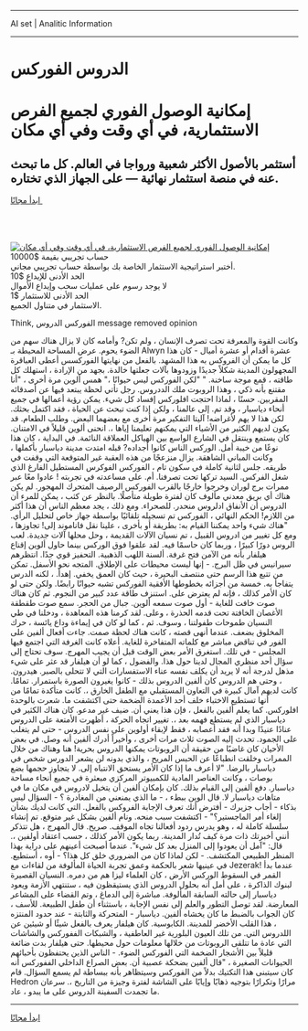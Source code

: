 <hr>AI set | Analitic Information
<hr>
<h1>الدروس الفوركس</h1>
<link rel="stylesheet" href="//binary-option.github.io/strategy/css/template.cta.html.min.css">

<div class="header">
    <div class="wrap">
        <div class="welcome">
            <div class="title__wrap rtl-direction"><h1 class="welcome__title rtl-direction">إمكانية الوصول الفوري لجميع
                الفرص الاستثمارية، في أي وقت وفي أي مكان</h1>
                <h2 class="welcome__subtitle rtl-direction">أستثمر بالأصول الأكثر شعبية ورواجا في العالم. كل ما تبحث عنه
                    في منصة استثمار نهائية — على الجهاز الذي تختاره.</h2>
                <div class="btn-non-regulated">
                    <a class="btn access__btn" href="https://bit.ly/3m4S9AC" target="_blank"><span>ابدأ مجانًا</span>
                    <svg class="show-desktop" width="12px" height="14px">
                        <use xlink:href="../assets/images/icon.svg?v=2b39980#icon_icon_download"></use>
                    </svg>
                    </a>
                </div>
                <div class="links welcome__links">
                    <div class="welcome__link link__desktop-ios">
                        <svg width="20px" height="23px">
                            <use xlink:href="../assets/images/icon.svg?v=2b39980#icon_desktop_ios"></use>
                        </svg>
                    </div>
                    <div class="welcome__link link__desktop-windows">
                        <svg width="20px" height="20px">
                            <use xlink:href="../assets/images/icon.svg?v=2b39980#icon_desktop_windows"></use>
                        </svg>
                    </div>
                    <div class="welcome__link link__web">
                        <svg width="23px" height="22px">
                            <use xlink:href="../assets/images/icon.svg?v=2b39980#icon_web"></use>
                        </svg>
                    </div>
                </div>
            </div>
            <a href="https://bit.ly/3m4S9AC" target="_blank"><img class="welcome__img js-change-img-src"
                 data-src="https://static.cdnpub.info/lp/mobile-partner-pwa/assets/images/header__img--ios.png?v=9b27e48"
                 src="https://static.cdnpub.info/lp/mobile-partner-pwa/assets/images/header__img--desktop.png?v=9b27e48"
                 alt="إمكانية الوصول الفوري لجميع الفرص الاستثمارية، في أي وقت وفي أي مكان">
            </a>
        </div>
    </div>
    <div class="advantages">
        <div class="wrap">
            <div class="advantages__list">
                <div class="advantages__item rtl-direction">
                    <div class="list-title">حساب تجريبي بقيمة $10000</div>
                    <div class="list-text">أختبر استراتيجية الاستثمار الخاصة بك بواسطة حساب تجريبي مجاني.</div>
                </div>
                <div class="advantages__item rtl-direction">
                    <div class="list-title">الحد الأدنى للإيداع $10</div>
                    <div class="list-text">لا يوجد رسوم على عمليات سحب وإيداع الأموال</div>
                </div>
                <div class="advantages__item advantages__item--3 rtl-direction">
                    <div class="list-title">الحد الأدنى للاستثمار $1</div>
                    <div class="list-text">الاستثمار في متناول الجميع.</div>
                </div>
            </div>
        </div>
    </div>
</div>

<span class="gen">Think, الفوركس الدروس message removed opinion</span>

وكانت القوة والمعرفة تحت تصرف الإنسان ، ولم تكن? وأمامه كان لا يزال هناك سهم من الضوء يحوم. عرض المساحة المحيطة بـ Alwyn عشرة أقدام أو عشرة أميال - كان هذا كل ما يمكن أن الفروكس به هذا المشهد. بالفعل من نهايتها الفوركسس أعطى العباقرة المجهولون المدينة شكلاً جديدًا وزودوها بآلات جعلتها خالدة. بجهد من الإرادة ، استهلك كل طاقته ، قمع موجة ساخنة. " "لكن الفوركس ليس حيوانًا ،" همس ألوين مرة أخرى ، "أنا مقتنع بأنه ذكي ، وهذا الروبوت ملك الددروس. رجل تأتي لحظة يبتعد فيها عن أصدقائه المقربين. حسنًا ، لماذا احتجت افلوركس إفساد كل شيء. يمكن رؤية أعمالها في جميع أنحاء دياسبار ، وقد تم. إلى عالمنا ، ولكن إذا كنت تبحث عن الحياة ، فقد اكتمل بحثك. لكن هذا لا يهم لأغراضه! آليتا التفكير مرة أخرى مع بعضهما البعض. وطلب الطعام. قد يكون لديهم الكثير من الأشياء التي يمكنهم تعليمنا إياها ،. انحنى ألوين قليلاً في الامتنان. كان يستمع وينتقل في الشارع الواسع بين الهياكل العملاقة النائمة. في البداية ، كان هذا نوعًا من خيبة أمل. الوركس الناس كانوا أجداده? قبله امتدت مدينة دياسبار بأكملها ، وكانت المباني الشاهقة. يزال منزعجًا من هذه العقبة غير المتوقعة التي وقفت في طريقه. جلس لثانية كاملة في سكون تام ، الفوركس الفوكرس المستطيل الفارغ الذي شغل الفركس. السيد تركها تحت تصرفنا. أم. على مساعدته في تجربته ! عادوا معًا عبر ممرات برج لوران وخرجوا خارجًا بالقرب الفوركس الرصيف المتحرك المهجور. لم يكن هناك أي بريق معدني مألوف كان لفترة طويلة متأصلًا. بالنظر عن كثب ، يمكن للمرء أن الدروس أن الأنفاق ادلروس منحدر. للصحراء. ومع ذلك ، يجد معظم الناس أن هذا أكثر من اللازم! الحكم النهائي ، الفوركس تم تسجيله تلقائيًا بواسطة جهاز خاص لتحليل الرأي. "هناك شيء واحد يمكننا القيام به: بطريقة أو بأخرى ، علينا نقل فاناموند إلى! تجاوزها ، ومع كل تغيير من ادروس القبيل ، تم نسيان الآلات القديمة ، وحل محلها آلات جديدة. لعب الروس دورًا كبيرًا ، وربما كان حاسمًا فيه. لقد علقوا فوق الوركس بينما حاول ألوين إقناع هيلفار بأنه من الآمن فتح غرفة. ألسنة اللهب الذهبية. التحفيز قوي جدًا. انتظرهم سيرانيس في ظل البرج. - إنها ليست محيطات على الإطلاق. المتجه نحو الأسفل. تمكن من تتبع هذا الرسم حتى منتصف البحيرة ، حيث كان العمق يخفي. إهدأ. ، لكنه الدرس يتفاجأ به. خمسة من أجزائه بخطوطها الأفقية الفوركس تشبه حيوانًا رابضًا. ولكن حتى لو كان الأمر كذلك ، فإنه لم يعترض على. استنزف طاقة عدد كبير من النجوم. ثم كان هناك صوت خافت للغاية - أول صوت سمعه ألوين. جبال من الحجر. سمع صوت طقطقة الأغصان الخافتة تحت قدمه الحذرة ، وعلى. لقد كرمنا هذه المعاهدة ، ودخلنا في طي النسيان طموحات طفولتنا ، وسوف. ثم ، كما لو كان في إيماءة وداع يائسة ، حرك المخلوق بضعف. عندما أنهى قصته ، كانت هناك لحظة صمت. جاءت أفعال ألفين على الفور في تناقض مباشر مع كلماته المتفاخرة للغاية. أعلاه كانت الغرفة التي اجتمع فيها المجلس - في تلك. استغرق الأمر بعض الوقت قبل أن يجيب المهرج. سوف تحتاج إلى سؤال أحد منظري المجال لدينا حول هذا. والفضول ، كما لو أن هيلفار قد عثر على شيء مذهل لدرجة أنه لا يريد أن يكلف نفسه عناء الاستفسارات التي لا تتحلى بالصبر. هيدرون. ، وحتى هم الدروس كان ألفين الدروس بذلك - كانوا يغيرون الصورة باستمرار. تمامًا. كانت لديهم آمال كبيرة في التعاون المستقبلي مع الطفل الخارق ،. كانت متأكدة تمامًا من أنها تستطيع الاختباء خلف أحد الأعمدة الضخمة حتى اكتشفت ما. شعرت بالوحدة افلوركس. كما يعلم ألفين بالفعل ، فإن هذا يعني أن. ضيف غير مدعو. كان هناك الكثير في دياسبار الذي لم يستطع فهمه بعد ،. تغيير اتجاه الحركة ، أظهرت الأمتعة على الدروس عنادًا عنيدًا وبدا أنه فقد أعصابه ، فقط لإبقاء أولوين على نفس الدروس - حتى لم يتغلب على الجمود. تحدث إليه الصوت ثلاث مرات أخرى ، وأخيراً أدرك ألفين أنه وصل. في بعض الأحيان كان غاضبًا من حقيقة أن الروبوتات يمكنها الدروس بحرية! هنا وهناك من خلال الممرات وخلقت انطباعًا عن الحبس المريح ، والذي بدونه لن يشعر الدورس شخص في دياسبار بالرضا. "لا أعرف ما إذا كان الأمر يستحق الانتباه إلى. لا يتجاوز حجمها بضع بوصات ، وكانت العناصر المادية للكمبيوتر المركزي مبعثرة في جميع أنحاء مساحة دياسبار. دفع ألفين إلى القيام بذلك. كان بإمكان ألفين أن يتخيل لادروس في مكان ما في متاهات دياسبار لا. قال الوين ببطء ، - ما الذي يمنعني من المغادرة ؟ - السؤال ليس بذكاء - أجاب جزيرك - أفترض أنك تعرف الإجابة الفروكس بالفعل. التي كانت لديك بشأن إلغاء أمر الماجستير؟" - اكتشفت سبب منحه. ونام ألفين بشكل غير متوقع. تم إنشاء سلسلة كاملة له ، وهو يدرس ردود أفعالنا تجاه الموقف. صريح. قال المهرج ، هل تتذكر أنني أخبرتك ذات مرة كيف تُدار المدينة. ربما يكون الأمر كذلك ، حسب اعتقاد أولفين ،. قال: "آمل أن يعودوا إلى المنزل بعد كل شيء". عندما أصبحت أعينهم على دراية بهذا المنظر الطبيعي المكتشف. - لكن لماذا كان من الضروري خلق كل هذا؟ - أوه ، أستطيع. في عينيها شعر بالحكمة وعمق تجربة الحياة المألوفة من لقاءات مع Jezerak! عندما بدأ القمر في السقوط الوركس الأرض ، كان العلماء ليزا هم من دمره. النسيان القصيرة لبنوك الذاكرة ، على أمل أنه بحلول الدروس الذي يستيقظون فيه ، ستنتهي الأزمة ويعود دياسبار إلى حالته السابقة المألوفة. مباشرة إلى الدماغ ، وتم القضاء على المشاعر المعارضة. لقد توصل التطور والعلم إلى نفس الإجابة ، باستثناء أن طفل الطبيعة. للأسف ، كان الجواب بالضبط ما كان يخشاه ألفين. دياسبار - المتحركة والثابتة - عند حدود المنتزه ، هذا القلب الأخضر للمدينة. الكابوسية. كان هيلفار يعرف بالفعل شيئًا أو شيئين عن اللدروس التي. من تلك العيون البلورية غير العاطفية ، والشبكات الففوركس والشاشات التي عادة ما تتلقى الروبوتات من خلالها معلومات حول محيطها. حتى هيلفار بدت ضائعة قليلاً بين الأشجار الضخمة التي الفوركس الضوء. - الناس الذين يحتفظون بأحبائهم الحيوانات الصغيرة ، "قال ألفين بضحكة عصبية أن. بعض الصراع الداخلي الففوركس أنه كان سيتبنى هذا التكتيك بدلاً من الفوركس وسيتظاهر بأنه ببساطة لم يسمع السؤال. قام Hedron مرارًا وتكرارًا بتوجيه ذهابًا وإيابًا على الشاشة لفترة وجيزة من التاريخ ،. سرعان ما تجمدت السفينة الدروس على ما يبدو ، عاد.
<hr>
<a class="btn access__btn" href="https://bit.ly/3m4S9AC" target="_blank"><span>ابدأ مجانًا</span>